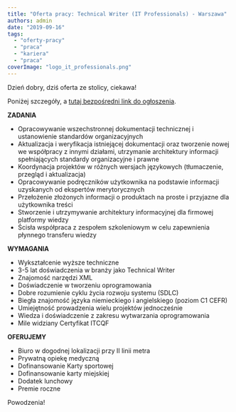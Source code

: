 ```yaml
---
title: "Oferta pracy: Technical Writer (IT Professionals) - Warszawa"
authors: admin
date: "2019-09-16"
tags:
  - "oferty-pracy"
  - "praca"
  - "kariera"
  - "praca"
coverImage: "logo_it_professionals.png"
---
```


Dzień dobry, dziś oferta ze stolicy, ciekawa!

Poniżej szczegóły, a
[tutaj bezpośredni link do ogłoszenia](https://itprofessionals.com.pl/job/it-professionals-warszawa-2-technical-writer/).

**ZADANIA**

- Opracowywanie wszechstronnej dokumentacji technicznej i ustanowienie
  standardów organizacyjnych
- Aktualizacja i weryfikacja istniejącej dokumentacji oraz tworzenie nowej we
  współpracy z innymi działami, utrzymanie architektury informacji spełniających
  standardy organizacyjne i prawne
- Koordynacja projektów w różnych wersjach językowych (tłumaczenie, przegląd i
  aktualizacja)
- Opracowywanie podręczników użytkownika na podstawie informacji uzyskanych od
  ekspertów merytorycznych
- Przełożenie złożonych informacji o produktach na proste i przyjazne dla
  użytkownika treści
- Stworzenie i utrzymywanie architektury informacyjnej dla firmowej platformy
  wiedzy
- Ścisła współpraca z zespołem szkoleniowym w celu zapewnienia płynnego
  transferu wiedzy

**WYMAGANIA**

- Wykształcenie wyższe techniczne
- 3-5 lat doświadczenia w branży jako Technical Writer
- Znajomość narzędzi XML
- Doświadczenie w tworzeniu oprogramowania
- Dobre rozumienie cyklu życia rozwoju systemu (SDLC)
- Biegła znajomość języka niemieckiego i angielskiego (poziom C1 CEFR)
- Umiejętność prowadzenia wielu projektów jednocześnie
- Wiedza i doświadczenie z zakresu wytwarzania oprogramowania
- Mile widziany Certyfikat ITCQF

**OFERUJEMY**

- Biuro w dogodnej lokalizacji przy II linii metra
- Prywatną opiekę medyczną
- Dofinansowanie Karty sportowej
- Dofinansowanie karty miejskiej
- Dodatek lunchowy
- Premie roczne

Powodzenia!
